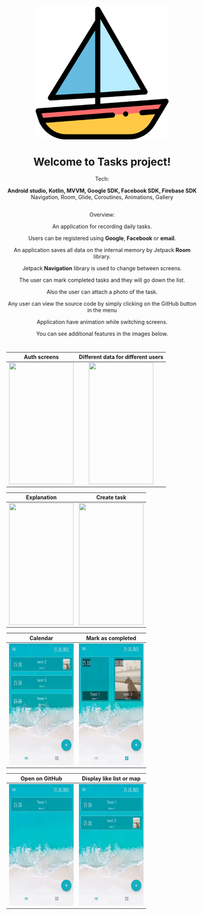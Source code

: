 
<div align="center">
<img src="https://github.com/PavelMaltsev20/Tasks_Android/blob/master/documentation/app_icon.png?raw=true" width="350" height="350">
<div>
  
# Welcome to Tasks project!

Tech:
  
**Android studio, Kotlin, MVVM, Google SDK, Facebook SDK, Firebase SDK**  Navigation, Room, Glide, Coroutines, Animations, Gallery
##
  
Overview: 
  
An application for recording daily tasks.

Users can be registered using **Google**, **Facebook** or **email**.

An application saves all data on the internal memory by Jetpack **Room** library.

Jetpack **Navigation** library is used to change between screens.

The user can mark completed tasks and they will go down the list.

Also the user can attach a photo of the task.

Any user can view the source code by simply clicking on the GitHub button in the menu

Application have animation while switching screens.

You can see additional features in the images below. 

#

|Auth screens| Different data for different users|
|--|--|
|<div align="center"><img src="https://github.com/PavelMaltsev20/Tasks_Android/blob/master/documentation/auth.gif?raw=true" width="170" height="320"> </div>| <div align="center"><img src="https://github.com/PavelMaltsev20/Tasks_Android/blob/master/documentation/diff_data.gif?raw=true" width="170" height="320"></div> 




|Explanation| Create task|
|--|--|
|<div align="center"><img src="https://github.com/PavelMaltsev20/Tasks_Android/blob/master/documentation/expl.gif?raw=true" width="170" height="320"> </div>| <div align="center"><img src="https://github.com/PavelMaltsev20/Tasks_Android/blob/master/documentation/create.gif?raw=true" width="170" height="320"></div>  |




|Calendar| Mark as completed|
|--|--|
|<div align="center"><img src="https://github.com/PavelMaltsev20/Tasks_Android/blob/master/documentation/calendar.gif?raw=true" width="170" height="320"> </div>| <div align="center"><img src="https://github.com/PavelMaltsev20/Tasks_Android/blob/master/documentation/completed.gif?raw=true" width="170" height="320"></div>  |




|Open on GitHub| Display like list or map|
|--|--|
|<div align="center"><img src="https://github.com/PavelMaltsev20/Tasks_Android/blob/master/documentation/github.gif?raw=true" width="170" height="320"> </div>| <div align="center"><img src="https://github.com/PavelMaltsev20/Tasks_Android/blob/master/documentation/list_map.gif?raw=true" width="170" height="320"></div>  | |
